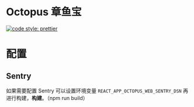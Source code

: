 # Octopus 章鱼宝
[![code style: prettier](https://img.shields.io/badge/code_style-prettier-ff69b4.svg?style=flat-square)](https://github.com/prettier/prettier)


# 配置
## Sentry
如果需要配置 Sentry
可以设置环境变量 `REACT_APP_OCTOPUS_WEB_SENTRY_DSN` 再进行构建，**构建**。（npm run build）